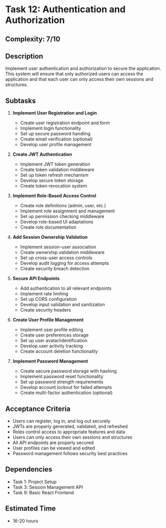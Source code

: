 # Task 12: Authentication and Authorization

## Complexity: 7/10

## Description
Implement user authentication and authorization to secure the application. This system will ensure that only authorized users can access the application and that each user can only access their own sessions and structures.

## Subtasks

1. **Implement User Registration and Login**
   - Create user registration endpoint and form
   - Implement login functionality
   - Set up secure password handling
   - Create email verification (optional)
   - Develop user profile management

2. **Create JWT Authentication**
   - Implement JWT token generation
   - Create token validation middleware
   - Set up token refresh mechanism
   - Develop secure token storage
   - Create token revocation system

3. **Implement Role-Based Access Control**
   - Create role definitions (admin, user, etc.)
   - Implement role assignment and management
   - Set up permission checking middleware
   - Develop role-based UI adaptations
   - Create role documentation

4. **Add Session Ownership Validation**
   - Implement session-user association
   - Create ownership validation middleware
   - Set up cross-user access controls
   - Develop audit logging for access attempts
   - Create security breach detection

5. **Secure API Endpoints**
   - Add authentication to all relevant endpoints
   - Implement rate limiting
   - Set up CORS configuration
   - Develop input validation and sanitization
   - Create security headers

6. **Create User Profile Management**
   - Implement user profile editing
   - Create user preferences storage
   - Set up user avatar/identification
   - Develop user activity tracking
   - Create account deletion functionality

7. **Implement Password Management**
   - Create secure password storage with hashing
   - Implement password reset functionality
   - Set up password strength requirements
   - Develop account lockout for failed attempts
   - Create multi-factor authentication (optional)

## Acceptance Criteria
- Users can register, log in, and log out securely
- JWTs are properly generated, validated, and refreshed
- Roles control access to appropriate features and data
- Users can only access their own sessions and structures
- All API endpoints are properly secured
- User profiles can be viewed and edited
- Password management follows security best practices

## Dependencies
- Task 1: Project Setup
- Task 3: Session Management API
- Task 9: Basic React Frontend

## Estimated Time
- 16-20 hours
